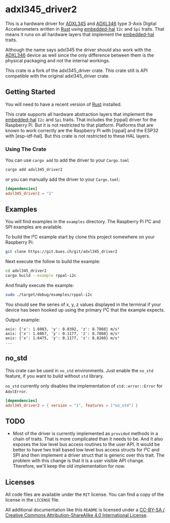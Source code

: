 # adxl345_driver2

This is a hardware driver for [ADXL345] and [ADXL346] type 3-Axis
Digital Accelerometers written in [Rust] using [embedded-hal] `I2c` and `Spi` traits.
That means it runs on all hardware layers that implement the [embedded-hal] traits.

Although the name says adxl345 the driver should also work with the [ADXL346]
device as well since the only difference between them is the physical packaging
and not the internal workings.

This crate is a fork of the adxl345_driver crate.
This crate still is API compatible with the original adxl345_driver crate.

## Getting Started

You will need to have a recent version of [Rust] installed.

This crate supports all hardware abstraction layers that implement the
[embedded-hal] `I2c` and `Spi` traits. That includes the [rppal] driver for
the Raspberry Pi. But it is not restricted to that platform. Platforms
that are known to work correctly are the Raspberry Pi with [rppal] and the
ESP32 with [esp-idf-hal]. But this crate is not restricted to these HAL layers.

### Using The Crate

You can use `cargo add` to add the driver to your `Cargo.toml`

```sh
cargo add adxl345_driver2
```

or you can manually add the driver to your `Cargo.toml`:

```toml
[dependencies]
adxl345_driver2 = "1"
```

## Examples

You will find examples in the `examples` directory.
The Raspberry Pi I²C and SPI examples are available.

To build the I²C example start by clone this project somewhere on your Raspberry
Pi:

```sh
git clone https://git.bues.ch/git/adxl345_driver2
```

Next execute the follow to build the example:

```sh
cd adxl345_driver2
cargo build --example rppal-i2c
```

And finally execute the example:

```sh
sudo ./target/debug/examples/rppal-i2c
```

You should see the series of x, y, z values displayed in the terminal if your
device has been hooked up using the primary I²C that the example expects.

Output example:

```console
axis: {'x': 1.6083, 'y': 0.0392, 'z': 8.7868} m/s²
axis: {'x': 1.6867, 'y': 0.1177, 'z': 8.7868} m/s²
axis: {'x': 1.6475, 'y': 0.1177, 'z': 8.8260} m/s²
...
```

## no_std

This crate can be used in `no_std` environments.
Just enable the `no_std` feature, if you want to build without `std` library.

`no_std` currently only disables the implementation of `std::error::Error` for `AdxlError`.

```toml
[dependencies]
adxl345_driver2 = { version = "1", features = ["no_std"] }
```

## TODO

- Most of the driver is currently implemented as `provided` methods in a chain of traits.
  That is more complicated than it needs to be.
  And it also exposes the low level bus access routines to the user API.
  It would be better to have two trait based low level bus access structs for I²C and SPI
  and then implement a driver struct that is generic over this trait.
  The problem with this change is that it is a user visible API change.
  Therefore, we'll keep the old implementation for now.

## Licenses

All code files are available under the `MIT` license.
You can find a copy of the license in the `LICENSE` file.

All additional documentation like this `README` is licensed under a
[CC-BY-SA / Creative Commons Attribution-ShareAlike 4.0 International License](https://creativecommons.org/licenses/by-sa/4.0/).

[Rust]: https://www.rust-lang.org/
[embedded-hal]: https://crates.io/crates/embedded-hal
[ADXL345]: https://www.analog.com/media/en/technical-documentation/data-sheets/ADXL345.pdf
[ADXL346]: https://www.analog.com/media/en/technical-documentation/data-sheets/ADXL346.pdf
